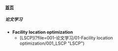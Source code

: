 
#### [首页](?file=home-首页)

##### 论文学习
- **Facility location optimization**
    - [LSCP](?file=001-论文学习/01-Facility location optimization/001_LSCP "LSCP")
